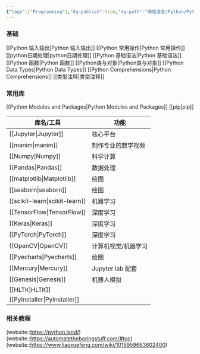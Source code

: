 ```yaml
---
{"tags":["Programming"],"dg-publish":true,"dg-path":"编程语言/Python/Python.md","dg-pinned":true,"permalink":"/编程语言/Python/Python/","pinned":true,"dgPassFrontmatter":true,"noteIcon":"","created":"2024-05-21T15:20:27.000+08:00","updated":"2025-05-03T14:38:34.603+08:00"}
---
```


### 基础
[[Python 输入输出\|Python 输入输出]]
[[Python 常用操作\|Python 常用操作]]
[[python日期处理\|python日期处理]]
[[Python 基础语法\|Python 基础语法]]
[[Python 函数\|Python 函数]]
[[Python类与对象\|Python类与对象]]
[[Python Data Types\|Python Data Types]]
[[Python Comprehensions\|Python Comprehensions]]
[[类型注释\|类型注释]]

### 常用库
[[Python Modules and Packages\|Python Modules and Packages]]   [[pip\|pip]]

| 库名/工具            | 功能             |
| ---------------- | -------------- |
| [[Jupyter\|Jupyter]]      | 核心平台           |
| [[manim\|manim]]        | 制作专业的数学视频      |
| [[Numpy\|Numpy]]        | 科学计算           |
| [[Pandas\|Pandas]]       | 数据处理           |
| [[matplotlib\|Matplotlib]]   | 绘图             |
| [[seaborn\|seaborn]]      | 绘图             |
| [[scikit-learn\|scikit-learn]] | 机器学习           |
| [[TensorFlow\|TensorFlow]]   | 深度学习           |
| [[Keras\|Keras]]        | 深度学习           |
| [[PyTorch\|PyTorch]]      | 深度学习           |
| [[OpenCV\|OpenCV]]       | 计算机视觉/机器学习     |
| [[Pyecharts\|Pyecharts]]    | 绘图             |
| [[Mercury\|Mercury]]      | Jupyter lab 配套 |
| [[Genesis\|Genesis]]      | 机器人模拟          |
| [[HLTK\|HLTK]]         |                |
| [[PyInstaller\|PyInstaller]]  |                |

### 相关教程
(website::https://python.land/)
(website::https://automatetheboringstuff.com/#toc)
(website::https://www.liaoxuefeng.com/wiki/1016959663602400)

